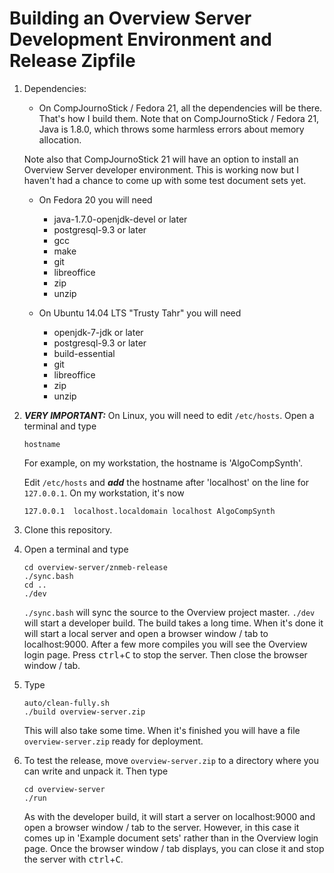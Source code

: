 # Building an Overview Server Development Environment and  Release Zipfile

1. Dependencies:
    * On CompJournoStick / Fedora 21, all the dependencies will be there. That's how I build them. Note that on CompJournoStick / Fedora 21, Java is 1.8.0, which throws some harmless errors about memory allocation.

    Note also that CompJournoStick 21 will have an option to install an Overview Server developer environment. This is working now but I haven't had a chance to come up with some test document sets yet.

    * On Fedora 20 you will need
        * java-1.7.0-openjdk-devel or later
        * postgresql-9.3 or later
        * gcc
        * make
        * git
        * libreoffice
        * zip
        * unzip

    * On Ubuntu 14.04 LTS "Trusty Tahr" you will need
        * openjdk-7-jdk or later
        * postgresql-9.3 or later
        * build-essential
        * git
        * libreoffice
        * zip
        * unzip


1. ***VERY IMPORTANT:*** On Linux, you will need to edit `/etc/hosts`. Open a terminal and type

    ```
    hostname
    ```
    For example, on my workstation, the hostname is 'AlgoCompSynth'.

    Edit `/etc/hosts` and ***add*** the hostname after 'localhost' on the line for `127.0.0.1`. On my workstation, it's now

    ```
    127.0.0.1  localhost.localdomain localhost AlgoCompSynth
    ```

1. Clone this repository.

1. Open a terminal and type

    ```
    cd overview-server/znmeb-release
    ./sync.bash
    cd ..
    ./dev
    ```

    `./sync.bash` will sync the source to the Overview project master. `./dev` will start a developer build. The build takes a long time. When it's done it will start a local server and open a browser window / tab to localhost:9000. After a few more compiles you will see the Overview login page. Press <kbd>ctrl</kbd>+<kbd>C</kbd> to stop the server. Then close the browser window / tab.

1. Type

    ```
    auto/clean-fully.sh
    ./build overview-server.zip
    ```
    
    This will also take some time. When it's finished you will have a file `overview-server.zip` ready for deployment.

1. To test the release, move `overview-server.zip` to a directory where you can write and unpack it. Then type

    ```
    cd overview-server
    ./run
    ```

    As with the developer build, it will start a server on localhost:9000 and open a browser window / tab to the server. However, in this case it comes up in 'Example document sets' rather than in the Overview login page. Once the browser window / tab displays, you can close it and stop the server with <kbd>ctrl</kbd>+<kbd>C</kbd>.
